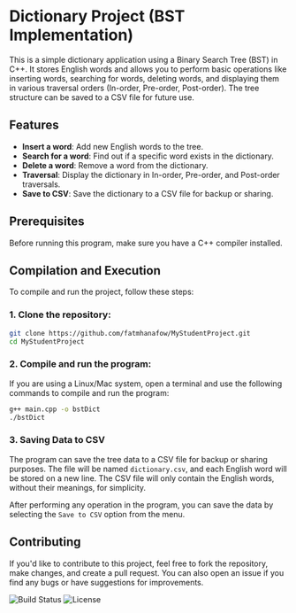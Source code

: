 # Dictionary Project (BST Implementation)

This is a simple dictionary application using a Binary Search Tree (BST) in C++. It stores English words and allows you to perform basic operations like inserting words, searching for words, deleting words, and displaying them in various traversal orders (In-order, Pre-order, Post-order). The tree structure can be saved to a CSV file for future use.

## Features

- **Insert a word**: Add new English words to the tree.
- **Search for a word**: Find out if a specific word exists in the dictionary.
- **Delete a word**: Remove a word from the dictionary.
- **Traversal**: Display the dictionary in In-order, Pre-order, and Post-order traversals.
- **Save to CSV**: Save the dictionary to a CSV file for backup or sharing.

## Prerequisites

Before running this program, make sure you have a C++ compiler installed.  

## Compilation and Execution

To compile and run the project, follow these steps:

### 1. Clone the repository:
```bash
git clone https://github.com/fatmhanafow/MyStudentProject.git
cd MyStudentProject
```

### 2. Compile and run the program:

If you are using a Linux/Mac system, open a terminal and use the following commands to compile and run the program:

```bash
g++ main.cpp -o bstDict
./bstDict
```
### 3. Saving Data to CSV

The program can save the tree data to a CSV file for backup or sharing purposes. The file will be named `dictionary.csv`, and each English word will be stored on a new line. The CSV file will only contain the English words, without their meanings, for simplicity.

After performing any operation in the program, you can save the data by selecting the `Save to CSV` option from the menu.

## Contributing

If you'd like to contribute to this project, feel free to fork the repository, make changes, and create a pull request. You can also open an issue if you find any bugs or have suggestions for improvements.


![Build Status](https://img.shields.io/badge/build-passing-brightgreen)
![License](https://img.shields.io/badge/license-MIT-blue)

